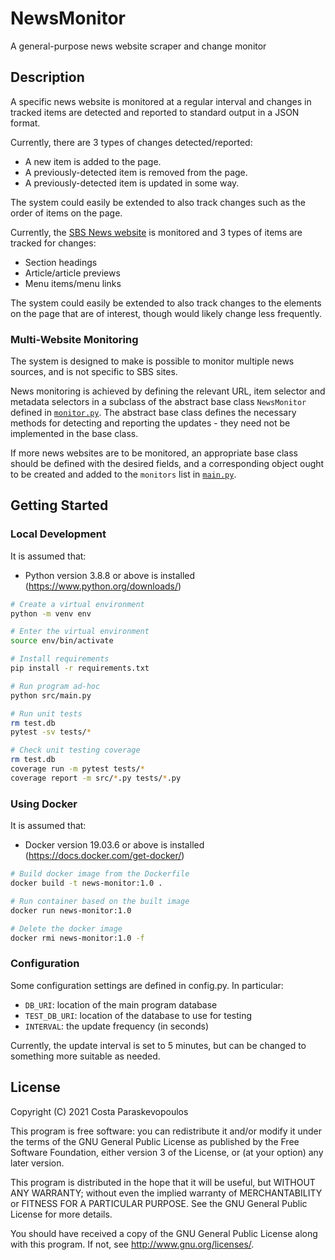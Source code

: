 # NewsMonitor
A general-purpose news website scraper and change monitor

## Description

A specific news website is monitored at a regular interval and changes in tracked items are detected and reported to standard output in a JSON format.

Currently, there are 3 types of changes detected/reported:
- A new item is added to the page.
- A previously-detected item is removed from the page.
- A previously-detected item is updated in some way.

The system could easily be extended to also track changes such as the order of items on the page.

Currently, the [SBS News website](https://www.sbs.com.au/news/) is monitored and 3 types of items are tracked for changes:
- Section headings
- Article/article previews
- Menu items/menu links

The system could easily be extended to also track changes to the elements on the page that are of interest, though would likely change less frequently.

### Multi-Website Monitoring

The system is designed to make is possible to monitor multiple news sources, and is not specific to SBS sites.

News monitoring is achieved by defining the relevant URL, item selector and metadata selectors in a subclass of the abstract base class `NewsMonitor` defined in [`monitor.py`](src/monitor.py). The abstract base class defines the necessary methods for detecting and reporting the updates - they need not be implemented in the base class.

If more news websites are to be monitored, an appropriate base class should be defined with the desired fields, and a corresponding object ought to be created and added to the `monitors` list in [`main.py`](src/main.py).

## Getting Started

### Local Development

It is assumed that:
* Python version 3.8.8 or above is installed (<https://www.python.org/downloads/>)

```sh
# Create a virtual environment
python -m venv env

# Enter the virtual environment
source env/bin/activate

# Install requirements
pip install -r requirements.txt

# Run program ad-hoc
python src/main.py

# Run unit tests
rm test.db
pytest -sv tests/*

# Check unit testing coverage
rm test.db
coverage run -m pytest tests/*
coverage report -m src/*.py tests/*.py
```

### Using Docker

It is assumed that:
* Docker version 19.03.6 or above is installed (<https://docs.docker.com/get-docker/>)

```sh
# Build docker image from the Dockerfile
docker build -t news-monitor:1.0 .

# Run container based on the built image
docker run news-monitor:1.0

# Delete the docker image
docker rmi news-monitor:1.0 -f
```

### Configuration

Some configuration settings are defined in config.py. In particular:
- `DB_URI`: location of the main program database
- `TEST_DB_URI`: location of the database to use for testing
- `INTERVAL`: the update frequency (in seconds)

Currently, the update interval is set to 5 minutes, but can be changed to something more suitable as needed.

## License
Copyright (C) 2021 Costa Paraskevopoulos

This program is free software: you can redistribute it and/or modify it under the terms of the GNU General Public License as published by the Free Software Foundation, either version 3 of the License, or (at your option) any later version.

This program is distributed in the hope that it will be useful, but WITHOUT ANY WARRANTY; without even the implied warranty of MERCHANTABILITY or FITNESS FOR A PARTICULAR PURPOSE. See the GNU General Public License for more details.

You should have received a copy of the GNU General Public License along with this program. If not, see http://www.gnu.org/licenses/.
